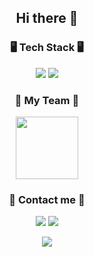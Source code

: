 <h2 align="center">
Hi there 👋
  </div>

  
<h3 align="center">🖥️ Tech Stack 🖥️ </h3>

<div align="center">
<!--<a href="이름-색상" target="_blank"><img src="https://img.shields.io/badge/이름-배경색?style=flat-square&logo=이름&logoColor=로고색상"/></a>-->
<a href="Unity-FFFFFF" target="_blank"><img src="https://img.shields.io/badge/Unity-181717?style=flat-square&logo=unity&logoColor=white"/></a>
<a href="Csharp-512BD4" target="_blank"><img src="https://img.shields.io/badge/C%23-239120?style=for-the-badge&logo=c-sharp&logoColor=white"/></a>
</div>


<div align="center">
  <h3 align="center">🤩 My Team 🤩  </h3>
  <a href="https://github.com/DevNeo-org"><img src="https://avatars.githubusercontent.com/u/165911167?s=400&u=10e46d5aef9ee49e1ef4b04b1d5c7a2247b068b0&v=4" width = "100"/></a>

  </div>
  
<h3 align="center">🔗 Contact me 🔗 </h3>
  </div>
  <p align="center">
  <a href="https://github.com/knhooo"><img src="https://img.shields.io/badge/github-181717?style=flat-square&logo=github&logoColor=white"/></a>
  <a href="mailto:knh000125@gmail.com"><img src="https://img.shields.io/badge/Gmail-d14836?style=flat-square&logo=Gmail&logoColor=white&link=kimhyein7110@gmail.com"/></a>
</p>

<p align="center">
  <a href="https://hits.seeyoufarm.com"><img src="https://hits.seeyoufarm.com/api/count/incr/badge.svg?url=https%3A%2F%2Fgithub.com%2Fhyeinisfree&count_bg=%2341B883&title_bg=%23CDC2C2&icon=github.svg&icon_color=%23E7E7E7&title=hits&edge_flat=false"/></a>
</p>

<!--![Top Langs](https://github-readme-stats.vercel.app/api/top-langs/?username=knhooo&layout=compact)-->
<!--[![Solved.ac Profile](http://mazassumnida.wtf/api/v2/generate_badge?boj=knh000125)](https://solved.ac/knh000125/)-->



